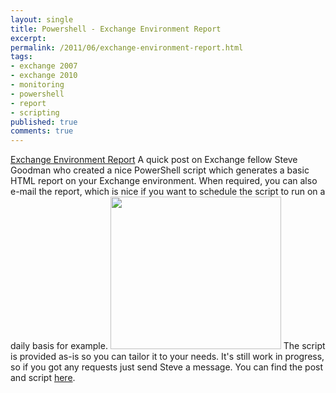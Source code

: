 ```yaml
---
layout: single
title: Powershell - Exchange Environment Report
excerpt: 
permalink: /2011/06/exchange-environment-report.html
tags: 
- exchange 2007
- exchange 2010
- monitoring
- powershell
- report
- scripting
published: true
comments: true
---
```

[Exchange Environment Report](http://eightwone.com/2011/06/22/exchange-environment-report/)
A quick post on Exchange fellow Steve Goodman who created a nice PowerShell script which generates a basic HTML report on your Exchange environment. When required, you can also e-mail the report, which is nice if you want to schedule the script to run on a daily basis for example.
<a href="http://www.stevieg.org/downloads/ExchangeEnvironmentReport.html"><img alt="" height="244" src="{{ site.url }}/images/2011/20110624_Powershell_-_Exchange_Environment_Report/image2541__186447313__-273x244.png?w=273&amp;h=244" title="Exchange Environment Report" width="273" /></a>
The script is provided as-is so you can tailor it to your needs. It's still work in progress, so if you got any requests just send Steve a message.
You can find the post and script [here](http://www.stevieg.org/2011/06/exchange-environment-report/).
